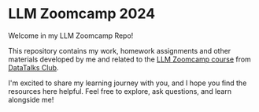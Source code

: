 # LLM Zoomcamp 2024

Welcome in my LLM Zoomcamp Repo!

This repository contains my work, homework assignments and other materials developed by me and related to the [LLM Zoomcamp course](https://github.com/DataTalksClub/llm-zoomcamp) from [DataTalks Club](https://datatalks.club/blog/guide-to-free-online-courses-at-datatalks-club.html).

I'm excited to share my learning journey with you, and I hope you find the resources here helpful. Feel free to explore, ask questions, and learn alongside me!